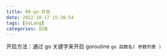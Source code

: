 ```yaml
---
title: 09-go-并发
date: 2022-10-17 15:38:54
tags: [GoLang]
categories: 后端
---
```


开启方法：通过 go 关键字来开启 goroutine `go 函数名( 参数列表 )`
